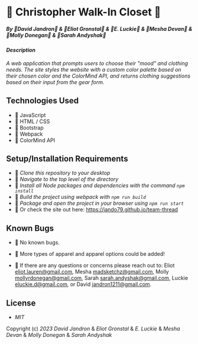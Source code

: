 # 🧢 Christopher Walk-In Closet 🧢

##### By 🎩David Jandron🎩 & 🎩Eliot Gronstal🎩 & 🎩E. Luckie🎩 & 🎩Mesha Devan🎩 & 🎩Molly Donegan🎩 & 🎩Sarah Andyshak🎩

#### _Description_

_A web application that prompts users to choose their "mood" and clothing needs. The site styles the website with a custom color palette based on their chosen color and the ColorMind API, and returns clothing suggestions based on their input from the gear form._

## Technologies Used

* 👟 JavaScript
* 👟 HTML / CSS
* 👟 Bootstrap
* 👟 Webpack
* 👟 ColorMind API

## Setup/Installation Requirements

* 🥼 _Clone this repository to your desktop_
* 👖 _Navigate to the top level of the directory_
* 🥼 _Install all Node packages and dependencies with the command ``npm install``_
* 👖 _Build the project using webpack with ``npm run build``_
* 🥼 _Package and open the project in your browser using ``npm run start``_
* 👖 Or check the site out here: <https://jando79.github.io/team-thread>

## Known Bugs

* 🥾 No known bugs.
* 🥾 More types of apparel and apparel options could be added!

* 🥾 If there are any questions or concerns please reach out to: Eliot <eliot.lauren@gmail.com>, Mesha <madsketchz@gmail.com>, Molly <mollyrdonegan@gmail.com>, Sarah <sarah.andyshak@gmail.com>, Luckie <eluckie.d@gmail.com>, or David <jandron1211@gmail.com>.

## License

* _MIT_

Copyright (c) _2023_  _David Jandron_ & _Eliot Gronstal_ & _E. Luckie_ & _Mesha Devan_ & _Molly Donegan_ & _Sarah Andyshak_